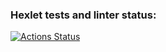 ### Hexlet tests and linter status:
[![Actions Status](https://github.com/Cristikijian/fullstack-javascript-project-4/actions/workflows/hexlet-check.yml/badge.svg)](https://github.com/Cristikijian/fullstack-javascript-project-4/actions)
